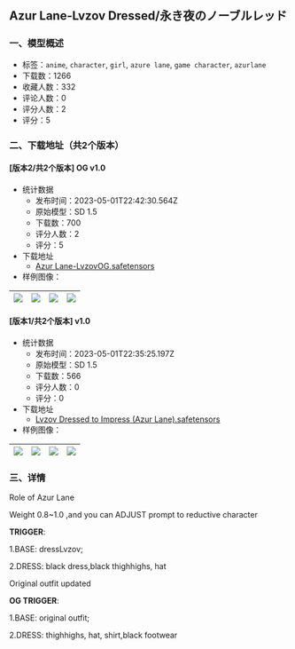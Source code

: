## Azur Lane-Lvzov Dressed/永き夜のノーブルレッド
### 一、模型概述

- 标签：`anime`, `character`, `girl`, `azure lane`, `game character`, `azurlane`
- 下载数：1266
- 收藏人数：332
- 评论人数：0
- 评分人数：2
- 评分：5

### 二、下载地址（共2个版本）

#### [版本2/共2个版本] OG v1.0

- 统计数据
  - 发布时间：2023-05-01T22:42:30.564Z
  - 原始模型：SD 1.5
  - 下载数：700
  - 评分人数：2
  - 评分：5
- 下载地址
  - [Azur Lane-LvzovOG.safetensors](https://civitai.com/api/download/models/60122)
- 样例图像：

| <img src="https://image.civitai.com/xG1nkqKTMzGDvpLrqFT7WA/62a39a02-8f40-401f-9a98-83fd9ebca900/width=450/656308.jpeg" /> | <img src="https://image.civitai.com/xG1nkqKTMzGDvpLrqFT7WA/2698d736-9cf2-4a0f-1185-9f4325775500/width=450/656311.jpeg" /> | <img src="https://image.civitai.com/xG1nkqKTMzGDvpLrqFT7WA/a99eece6-ac19-4e55-8cdb-d21c76142800/width=450/656313.jpeg" /> | <img src="https://image.civitai.com/xG1nkqKTMzGDvpLrqFT7WA/31432936-07ef-4b35-d1dc-06a21b888400/width=450/656314.jpeg" /> |
| ---- | ---- | ---- | ---- |

#### [版本1/共2个版本] v1.0

- 统计数据
  - 发布时间：2023-05-01T22:35:25.197Z
  - 原始模型：SD 1.5
  - 下载数：566
  - 评分人数：0
  - 评分：0
- 下载地址
  - [Lvzov Dressed to Impress (Azur Lane).safetensors](https://civitai.com/api/download/models/31313)
- 样例图像：

| <img src="https://image.civitai.com/xG1nkqKTMzGDvpLrqFT7WA/be6cdb27-7602-46ae-06db-92efe3bf0900/width=450/356278.jpeg" /> | <img src="https://image.civitai.com/xG1nkqKTMzGDvpLrqFT7WA/61a9fc3e-4ed1-49ec-d26e-b69dee4e4200/width=450/356284.jpeg" /> | <img src="https://image.civitai.com/xG1nkqKTMzGDvpLrqFT7WA/e5712c33-f70f-4c1e-68c8-b0b46a747000/width=450/356283.jpeg" /> | <img src="https://image.civitai.com/xG1nkqKTMzGDvpLrqFT7WA/abe69cad-e7a4-464c-8dd2-defec07c5800/width=450/356281.jpeg" /> |
| ---- | ---- | ---- | ---- |


### 三、详情
<p>Role of Azur Lane</p><p>Weight 0.8~1.0 ,and you can ADJUST prompt to reductive character</p><p><strong>TRIGGER</strong>:</p><p>1.BASE: dressLvzov;</p><p>2.DRESS: black dress,black thighhighs, hat</p><p></p><p>Original outfit updated</p><p></p><p><strong>OG TRIGGER</strong>:</p><p>1.BASE: original outfit;</p><p>2.DRESS: thighhighs, hat, shirt,black footwear</p>